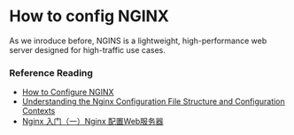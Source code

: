 # How to config NGINX
As we inroduce before, NGINS is a lightweight, high-performance web server designed for high-traffic use cases.
### 
### Reference Reading
* [How to Configure NGINX](https://www.linode.com/docs/web-servers/nginx/how-to-configure-nginx/)
* [Understanding the Nginx Configuration File Structure and Configuration Contexts](https://www.digitalocean.com/community/tutorials/understanding-the-nginx-configuration-file-structure-and-configuration-contexts)
* [Nginx 入门（一）Nginx 配置Web服务器](https://www.jianshu.com/p/734ef8e5a712)
